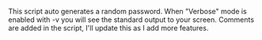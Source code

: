 This script auto generates a random password. 
When "Verbose" mode is enabled with -v you will see the standard output to your screen. 
Comments are added in the script, I'll update this as I add more features. 
